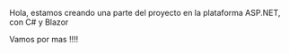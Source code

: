 Hola, estamos creando una parte del proyecto en la plataforma ASP.NET, con C# y Blazor

Vamos por mas !!!!
